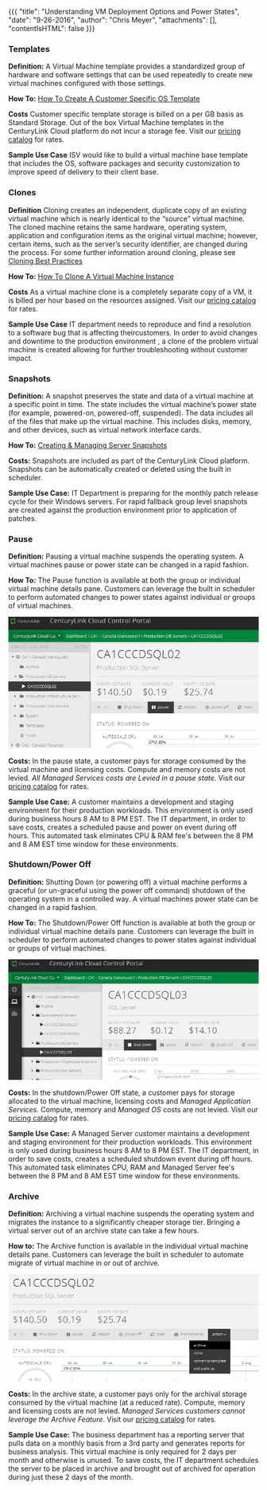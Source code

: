 {{{
  "title": "Understanding VM Deployment Options and Power States",
  "date": "9-26-2016",
  "author": "Chris Meyer",
  "attachments": [],
  "contentIsHTML": false
}}}

### Templates

**Definition:** A Virtual Machine template provides a standardized group of hardware and software settings that can be used repeatedly to create new virtual machines configured with those settings.

**How To:** [How To Create A Customer Specific OS Template](../Servers/how-to-create-customer-specific-os-templates.md)

**Costs** Customer specific template storage is billed on a per GB basis as Standard Storage. Out of the box Virtual Machine templates in the CenturyLink Cloud platform do not incur a storage fee. Visit our [pricing catalog](https://www.ctl.io/pricing) for rates.

**Sample Use Case** ISV would like to build a virtual machine base template that includes the OS, software packages and security customization to improve speed of delivery to their client base.

### Clones

**Definition** Cloning creates an independent, duplicate copy of an existing virtual machine which is nearly identical to the “source” virtual machine. The cloned machine retains the same hardware, operating system, application and configuration items as the original virtual machine; however, certain items, such as the server’s security identifier, are changed during the process. For some further information around cloning, please see [Cloning Best Practices](../Servers/cloning-best-practices.md)

**How To:** [How To Clone A Virtual Machine Instance](../Servers/how-to-clone-a-virtual-machine-os-instance.md)

**Costs** As a virtual machine clone is a completely separate copy of a VM, it is billed per hour based on the resources assigned. Visit our [pricing catalog](https://www.ctl.io/pricing) for rates.

**Sample Use Case** IT department needs to reproduce and find a resolution to a software bug that is affecting theircustomers. In order to avoid changes and downtime to the production environment , a clone of the problem virtual machine is created allowing for further troubleshooting without customer impact.

### Snapshots

**Definition:** A snapshot preserves the state and data of a virtual machine at a specific point in time. The state includes the virtual machine’s power state (for example, powered-on, powered-off, suspended). The data includes all of the files that make up the virtual machine. This includes disks, memory, and other devices, such as virtual network interface cards.

**How To:** [Creating & Managing Server Snapshots](../Servers/creating-and-managing-server-snapshots.md)

**Costs:** Snapshots are included as part of the CenturyLink Cloud platform. Snapshots can be automatically created or deleted using the built in scheduler.

**Sample Use Case:** IT Department is preparing for the monthly patch release cycle for their Windows servers. For rapid fallback group level snapshots are created against the production environment prior to application of patches.

### Pause

**Definition:** Pausing a virtual machine suspends the operating system. A virtual machines pause or power state can be changed in a rapid fashion.

**How To:** The Pause function is available at both the group or individual virtual machine details pane. Customers can leverage the built in scheduler to perform automated changes to power states against individual or groups of virtual machines.

![pause function](../images/understanding-vm-deployment-options-and-power-states-01.png)

**Costs:** In the pause state, a customer pays for storage consumed by the virtual machine and licensing costs. Compute and memory costs are not levied. *All Managed Services costs are Levied in a pause state*. Visit our [pricing catalog](https://www.ctl.io/pricing) for rates.

**Sample Use Case:** A customer maintains a development and staging environment for their production workloads. This environment is only used during business hours 8 AM to 8 PM EST. The IT department, in order to save costs, creates a scheduled pause and power on event during off hours. This automated task eliminates CPU & RAM fee's between the 8 PM and 8 AM EST time window for these environments.

### Shutdown/Power Off

**Definition:** Shutting Down (or powering off) a virtual machine performs a graceful (or un-graceful using the power off command) shutdown of the operating system in a controlled way. A virtual machines power state can be changed in a rapid fashion.

**How To:** The Shutdown/Power Off function is available at both the group or individual virtual machine details pane. Customers can leverage the built in scheduler to perform automated changes to power states against individual or groups of virtual machines.

![shutdown function](../images/understanding-vm-deployment-options-and-power-states-03.png)

**Costs:** In the shutdown/Power Off state, a customer pays for storage allocated to the virtual machine, licensing costs and *Managed Application Services*. Compute, memory and *Managed OS* costs are not levied. Visit our [pricing catalog](https://www.ctl.io/pricing) for rates.

**Sample Use Case:** A Managed Server customer maintains a development and staging environment for their production workloads. This environment is only used during business hours 8 AM to 8 PM EST. The IT department, in order to save costs, creates a scheduled shutdown event during off hours. This automated task eliminates CPU, RAM and Managed Server fee's between the 8 PM and 8 AM EST time window for these environments.

### Archive

**Definition:** Archiving a virtual machine suspends the operating system and migrates the instance to a significantly cheaper storage tier. Bringing a virtual server out of an archive state can take a few hours.

**How to:** The Archive function is available in the individual virtual machine details pane. Customers can leverage the built in scheduler to automate migrate of virtual machine in or out of archive.

![archive function](../images/understanding-vm-deployment-options-and-power-states-02.png)

**Costs:** In the archive state, a customer pays only for the archival storage consumed by the virtual machine (at a reduced rate). Compute, memory and licensing costs are not levied.  *Managed Services customers cannot leverage the Archive Feature*. Visit our [pricing catalog](https://www.ctl.io/pricing) for rates.

**Sample Use Case:** The business department has a reporting server that pulls data on a monthly basis from a 3rd party and generates reports for business analysis. This virtual machine is only required for 2 days per month and otherwise is unused. To save costs, the IT department schedules the server to be placed in archive and brought out of archived for operation during just these 2 days of the month.

